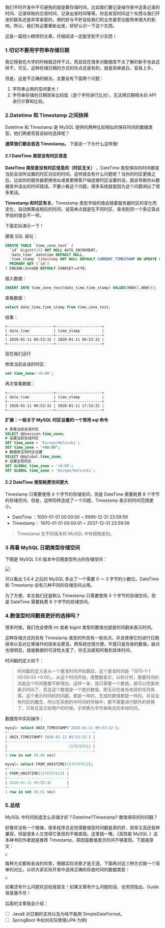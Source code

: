 我们平时开发中不可避免的就是要存储时间，比如我们要记录操作表中这条记录的时间、记录转账的交易时间、记录出发时间等等。你会发现时间这个东西与我们开发的联系还是非常紧密的，用的好与不好会给我们的业务甚至功能带来很大的影响。所以，我们有必要重新出发，好好认识一下这个东西。

这是一篇短小精悍的文章，仔细阅读一定能学到不少东西！

### 1.切记不要用字符串存储日期

我记得我在大学的时候就这样干过，而且现在很多对数据库不太了解的新手也会这样干，可见，这种存储日期的方式的优点还是有的，就是简单直白，容易上手。

但是，这是不正确的做法，主要会有下面两个问题：

1. 字符串占用的空间更大！
2. 字符串存储的日期效率比较低（逐个字符进行比对），无法用日期相关的 API 进行计算和比较。

### 2.Datetime 和 Timestamp 之间抉择

Datetime 和 Timestamp 是 MySQL 提供的两种比较相似的保存时间的数据类型。他们两者究竟该如何选择呢？

**通常我们都会首选 Timestamp。** 下面说一下为什么这样做!

#### 2.1 DateTime 类型没有时区信息

**DateTime 类型是没有时区信息的（时区无关）** ，DateTime 类型保存的时间都是当前会话所设置的时区对应的时间。这样就会有什么问题呢？当你的时区更换之后，比如你的服务器更换地址或者更换客户端连接时区设置的话，就会导致你从数据库中读出的时间错误。不要小看这个问题，很多系统就是因为这个问题闹出了很多笑话。

**Timestamp 和时区有关**。Timestamp 类型字段的值会随着服务器时区的变化而变化，自动换算成相应的时间，说简单点就是在不同时区，查询到同一个条记录此字段的值会不一样。

下面实际演示一下！

建表 SQL 语句：

```sql
CREATE TABLE `time_zone_test` (
  `id` bigint(20) NOT NULL AUTO_INCREMENT,
  `date_time` datetime DEFAULT NULL,
  `time_stamp` timestamp NOT NULL DEFAULT CURRENT_TIMESTAMP ON UPDATE CURRENT_TIMESTAMP,
  PRIMARY KEY (`id`)
) ENGINE=InnoDB DEFAULT CHARSET=utf8;
```

插入数据：

```sql
INSERT INTO time_zone_test(date_time,time_stamp) VALUES(NOW(),NOW());
```

查看数据：

```sql
select date_time,time_stamp from time_zone_test;
```

结果：

```
+---------------------+---------------------+
| date_time           | time_stamp          |
+---------------------+---------------------+
| 2020-01-11 09:53:32 | 2020-01-11 09:53:32 |
+---------------------+---------------------+
```

现在我们运行

修改当前会话的时区:

```sql
set time_zone='+8:00';
```

再次查看数据：

```
+---------------------+---------------------+
| date_time           | time_stamp          |
+---------------------+---------------------+
| 2020-01-11 09:53:32 | 2020-01-11 17:53:32 |
+---------------------+---------------------+
```

**扩展：一些关于 MySQL 时区设置的一个常用 sql 命令**

```sql
# 查看当前会话时区
SELECT @@session.time_zone;
# 设置当前会话时区
SET time_zone = 'Europe/Helsinki';
SET time_zone = "+00:00";
# 数据库全局时区设置
SELECT @@global.time_zone;
# 设置全局时区
SET GLOBAL time_zone = '+8:00';
SET GLOBAL time_zone = 'Europe/Helsinki';
```

#### 2.2 DateTime 类型耗费空间更大

Timestamp 只需要使用 4 个字节的存储空间，但是 DateTime 需要耗费 8 个字节的存储空间。但是，这样同样造成了一个问题，Timestamp 表示的时间范围更小。

- DateTime ：1000-01-01 00:00:00 ~ 9999-12-31 23:59:59
- Timestamp： 1970-01-01 00:00:01 ~ 2037-12-31 23:59:59

> Timestamp 在不同版本的 MySQL 中有细微差别。

### 3 再看 MySQL 日期类型存储空间

下图是 MySQL 5.6 版本中日期类型所占的存储空间：

![](https://my-blog-to-use.oss-cn-beijing.aliyuncs.com/2019-11/FhRGUVHFK0ujRPNA75f6CuOXQHTE.jpeg)

可以看出 5.6.4 之后的 MySQL 多出了一个需要 0 ～ 3 字节的小数位。DateTime 和 Timestamp 会有几种不同的存储空间占用。

为了方便，本文我们还是默认 Timestamp 只需要使用 4 个字节的存储空间，但是 DateTime 需要耗费 8 个字节的存储空间。

### 4.数值型时间戳是更好的选择吗？

很多时候，我们也会使用 int 或者 bigint 类型的数值也就是时间戳来表示时间。

这种存储方式的具有 Timestamp 类型的所具有一些优点，并且使用它的进行日期排序以及对比等操作的效率会更高，跨系统也很方便，毕竟只是存放的数值。缺点也很明显，就是数据的可读性太差了，你无法直观的看到具体时间。

时间戳的定义如下：

> 时间戳的定义是从一个基准时间开始算起，这个基准时间是「1970-1-1 00:00:00 +0:00」，从这个时间开始，用整数表示，以秒计时，随着时间的流逝这个时间整数不断增加。这样一来，我只需要一个数值，就可以完美地表示时间了，而且这个数值是一个绝对数值，即无论的身处地球的任何角落，这个表示时间的时间戳，都是一样的，生成的数值都是一样的，并且没有时区的概念，所以在系统的中时间的传输中，都不需要进行额外的转换了，只有在显示给用户的时候，才转换为字符串格式的本地时间。

数据库中实际操作：

```sql
mysql> select UNIX_TIMESTAMP('2020-01-11 09:53:32');
+---------------------------------------+
| UNIX_TIMESTAMP('2020-01-11 09:53:32') |
+---------------------------------------+
|                            1578707612 |
+---------------------------------------+
1 row in set (0.00 sec)

mysql> select FROM_UNIXTIME(1578707612);
+---------------------------+
| FROM_UNIXTIME(1578707612) |
+---------------------------+
| 2020-01-11 09:53:32       |
+---------------------------+
1 row in set (0.01 sec)
```

### 5.总结

MySQL 中时间到底怎么存储才好？Datetime?Timestamp? 数值保存的时间戳？

好像并没有一个银弹，很多程序员会觉得数值型时间戳是真的好，效率又高还各种兼容，但是很多人又觉得它表现的不够直观。这里插一嘴，《高性能 MySQL 》这本神书的作者就是推荐 Timestamp，原因是数值表示时间不够直观。下面是原文：

<img src="https://my-blog-to-use.oss-cn-beijing.aliyuncs.com/2019-11/高性能mysql-不推荐用数值时间戳.jpg" style="zoom:50%;" />

每种方式都有各自的优势，根据实际场景才是王道。下面再对这三种方式做一个简单的对比，以供大家实际开发中选择正确的存放时间的数据类型：

<img src="https://my-blog-to-use.oss-cn-beijing.aliyuncs.com/2019-11/总结-常用日期存储方式.jpg" style="zoom:50%;" />

如果还有什么问题欢迎给我留言！如果文章有什么问题的话，也劳烦指出，Guide 哥感激不尽！

后面的文章我会介绍：

- [ ] Java8 对日期的支持以及为啥不能用 SimpleDateFormat。
- [ ] SpringBoot 中如何实际使用(JPA 为例)